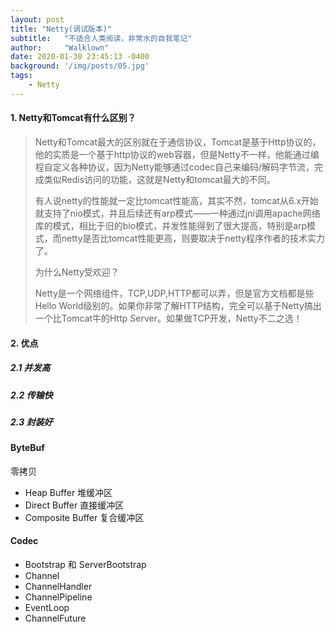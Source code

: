 ```yaml
---
layout: post
title: "Netty(调试版本)"
subtitle:   "不适合人类阅读，非常水的自我笔记"
author:     "Walklown"
date: 2020-01-30 23:45:13 -0400
background: '/img/posts/05.jpg'
tags:
    - Netty
---
```


#### 1. Netty和Tomcat有什么区别？

> Netty和Tomcat最大的区别就在于通信协议，Tomcat是基于Http协议的，他的实质是一个基于http协议的web容器，但是Netty不一样，他能通过编程自定义各种协议，因为Netty能够通过codec自己来编码/解码字节流，完成类似Redis访问的功能，这就是Netty和tomcat最大的不同。
>
> 有人说netty的性能就一定比tomcat性能高，其实不然，tomcat从6.x开始就支持了nio模式，并且后续还有arp模式——一种通过jni调用apache网络库的模式，相比于旧的bio模式，并发性能得到了很大提高，特别是arp模式，而netty是否比tomcat性能更高，则要取决于netty程序作者的技术实力了。
>
> 为什么Netty受欢迎？
>
> Netty是一个网络组件，TCP,UDP,HTTP都可以弄，但是官方文档都是些Hello World级别的。如果你非常了解HTTP结构，完全可以基于Netty搞出一个比Tomcat牛的Http Server。如果做TCP开发，Netty不二之选！

#### 2. 优点

##### 2.1 并发高

##### 2.2 传输快

##### 2.3 封装好

#### ByteBuf

零拷贝

* Heap Buffer 堆缓冲区
* Direct Buffer 直接缓冲区
* Composite Buffer 复合缓冲区

#### Codec

- Bootstrap 和 ServerBootstrap
- Channel
- ChannelHandler
- ChannelPipeline
- EventLoop
- ChannelFuture